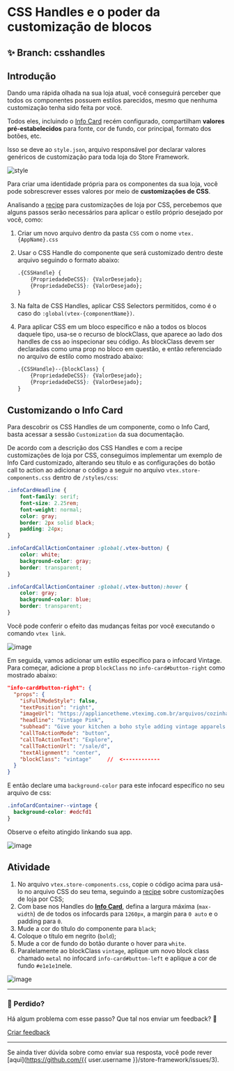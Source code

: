 # CSS Handles e o poder da customização de blocos

## :sparkles: **Branch:** csshandles

## Introdução

Dando uma rápida olhada na sua loja atual, você conseguirá perceber que todos os componentes possuem estilos parecidos, mesmo que nenhuma customização tenha sido feita por você.

Todos eles, incluindo o [Info Card](https://vtex.io/docs/components/all/vtex.store-components/info-card) recém configurado, compartilham **valores pré-estabelecidos** para fonte, cor de fundo, cor principal, formato dos botões, etc.

Isso se deve ao `style.json`, arquivo responsável por declarar valores genéricos de customização para toda loja do Store Framework.

![style](https://user-images.githubusercontent.com/52087100/69889933-60854400-12d2-11ea-8d11-97aef0f3bf83.png)

Para criar uma identidade própria para os componentes da sua loja, você pode sobrescrever esses valores por meio de **customizações de CSS**.

Analisando a [recipe](https://vtex.io/docs/recipes/style/using-css-handles-for-store-customization) para customizações de loja por CSS, percebemos que alguns passos serão necessários para aplicar o estilo próprio desejado por você, como:

1. Criar um novo arquivo dentro da pasta `CSS` com o nome `vtex.{AppName}.css`
2. Usar o CSS Handle do componente que será customizado dentro deste arquivo seguindo o formato abaixo:

    ```css
    .{CSSHandle} {
        {PropriedadeDeCSS}: {ValorDesejado};
        {PropriedadeDeCSS}: {ValorDesejado};
    }
    ```

3. Na falta de CSS Handles, aplicar CSS Selectors permitidos, como é o caso do `:global(vtex-{componentName})`.
4. Para aplicar CSS em um bloco específico e não a todos os blocos daquele tipo, usa-se o recurso de blockClass, que aparece ao lado dos handles de css ao inspecionar seu código. As blockClass devem ser declaradas como uma prop no bloco em questão, e então referenciado no arquivo de estilo como mostrado abaixo:

    ```css
    .{CSSHandle}--{blockClass} {
        {PropriedadeDeCSS}: {ValorDesejado};
        {PropriedadeDeCSS}: {ValorDesejado};
    }
    ```

## Customizando o Info Card

Para descobrir os CSS Handles de um componente, como o Info Card, basta acessar a sessão `Customization` da sua documentação.

De acordo com a descrição dos CSS Handles e com a recipe customizações de loja por CSS, conseguimos implementar um exemplo de Info Card customizado, alterando seu título e as configurações do botão call to action ao adicionar o código a seguir no arquivo `vtex.store-components.css` dentro de `/styles/css`:

```css
.infoCardHeadline {
    font-family: serif;
    font-size: 2.25rem;
    font-weight: normal;
    color: gray;
    border: 2px solid black;
    padding: 24px;
}

.infoCardCallActionContainer :global(.vtex-button) {
    color: white;
    background-color: gray;
    border: transparent;
}

.infoCardCallActionContainer :global(.vtex-button):hover {
    color: gray;
    background-color: blue;
    border: transparent;
}
```

Você pode conferir o efeito das mudanças feitas por você executando o comando `vtex link`.

![image](https://user-images.githubusercontent.com/12139385/70145123-2626f880-167e-11ea-97f4-65aaacba74c3.png)

Em seguida, vamos adicionar um estilo específico para o infocard Vintage.  Para começar, adicione a prop `blockClass` no `info-card#button-right` como mostrado abaixo:

```json
"info-card#button-right": {
  "props": {
    "isFullModeStyle": false,
    "textPosition": "right",
    "imageUrl": "https://appliancetheme.vteximg.com.br/arquivos/cozinha-rosa-min.png",
    "headline": "Vintage Pink",
    "subhead": "Give your kitchen a boho style adding vintage apparels.<br>Available until January 2020.",
    "callToActionMode": "button",
    "callToActionText": "Explore",
    "callToActionUrl": "/sale/d",
    "textAlignment": "center",
    "blockClass": "vintage"     //  <------------
  }
}
```

E então declare uma `background-color` para este infocard específico no seu arquivo de css:

```css
.infoCardContainer--vintage {
  background-color: #edcfd1
}
```

Observe o efeito atingido linkando sua app.

![image](https://user-images.githubusercontent.com/12139385/70145268-743bfc00-167e-11ea-9dca-070d444b16b5.png)

## Atividade

1. No arquivo `vtex.store-components.css`, copie o código acima para usá-lo no arquivo CSS do seu tema, seguindo a [recipe](https://vtex.io/docs/recipes/style/using-css-handles-for-store-customization) sobre customizações de loja por CSS;
2. Com base nos Handles do [**Info Card**](https://vtex.io/docs/components/all/vtex.store-components/info-card), defina a largura máxima (`max-width`) de de todos os infocards para `1260px`, a margin para `0 auto` e o padding para `0`.
3. Mude a cor do título do componente para `black`;
4. Coloque o título em negrito (`bold`);
5. Mude a cor de fundo do botão durante o hover para `white`.
6. Paralelamente ao blockClass `vintage`, aplique um novo block class chamado `metal` no infocard `info-card#button-left` e aplique a cor de fundo `#e1e1e1`nele.

![image](https://user-images.githubusercontent.com/12139385/70145478-ead8f980-167e-11ea-8951-5d4b98e6d5c0.png)

---

### :no_entry_sign: Perdido? 

Há algum problema com esse passo? Que tal nos enviar um feedback? :pray:

[Criar feedback](https://docs.google.com/forms/d/e/1FAIpQLSeaWrm0Hogm-txm5Ww6mUa68eDuE3WnpFjUSVJ3Wi3dnmCb7A/viewform?usp=pp_url&entry.1784529524=CSS+handles+e+o+poder+da+customiza%C3%A7%C3%A3o+de+blocos) 

----

Se ainda tiver dúvida sobre como enviar sua resposta, você pode rever [aqui](https://github.com/{{ user.username }}/store-framework/issues/3).
